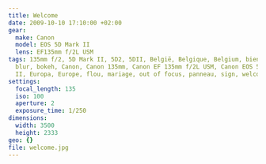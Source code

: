 ```yaml
---
title: Welcome
date: 2009-10-10 17:10:00 +02:00
gear:
  make: Canon
  model: EOS 5D Mark II
  lens: EF135mm f/2L USM
tags: 135mm f/2, 5D Mark II, 5D2, 5DII, België, Belgique, Belgium, bienvenue,
  blur, bokeh, Canon, Canon 135mm, Canon EF 135mm f/2L USM, Canon EOS 5D Mark
  II, Europa, Europe, flou, mariage, out of focus, panneau, sign, welcome
settings:
  focal_length: 135
  iso: 100
  aperture: 2
  exposure_time: 1/250
dimensions:
  width: 3500
  height: 2333
geo: {}
file: welcome.jpg
---
```



